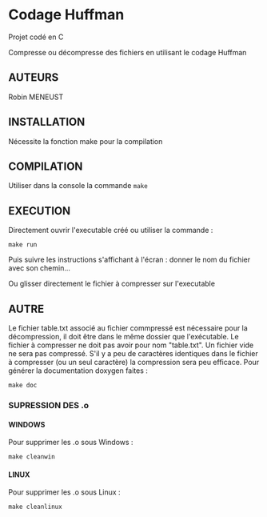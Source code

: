 # Codage Huffman
Projet codé en C

Compresse ou décompresse des fichiers en utilisant le codage Huffman

## AUTEURS
Robin MENEUST

## INSTALLATION
Nécessite la fonction make pour la compilation

## COMPILATION
Utiliser dans la console la commande `make`


## EXECUTION
Directement ouvrir l'executable créé ou utiliser la commande :
````
make run
````
Puis suivre les instructions s'affichant à l'écran : donner le nom du fichier avec son chemin...

Ou glisser directement le fichier à compresser sur l'executable


## AUTRE

Le fichier table.txt associé au fichier commpressé est nécessaire pour la décompression, il doit être dans le même dossier que l'exécutable.
Le fichier à compresser ne doit pas avoir pour nom "table.txt".
Un fichier vide ne sera pas compressé.
S'il y a peu de caractères identiques dans le fichier à compresser (ou un seul caractère) la compression sera peu efficace.
Pour générer la documentation doxygen faites :

````
make doc
````

### SUPRESSION DES .o

#### WINDOWS
Pour supprimer les .o sous Windows :
````
make cleanwin
````

#### LINUX
Pour supprimer les .o sous Linux :
````
make cleanlinux
````